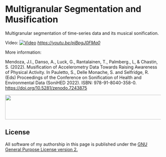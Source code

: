 # Multigranular Segmentation and Musification
Multigranular segmentation of time-series data and its musical sonification.

Video:
[![Video](https://img.youtube.com/vi/pjBpgJ0FMa0/maxresdefault.jpg)](https://youtu.be/pjBpgJ0FMa0 "https://youtu.be/pjBpgJ0FMa0") *https://youtu.be/pjBpgJ0FMa0*


More information:

Mendoza, J.I., Danso, A., Luck, G., Rantalainen, T., Palmberg., L, & Chastin, S. (2022). Musification of Accelerometry Data Towards Raising Awareness of Physical Activity. In Pauletto, S., Delle Monache, S. and Selfridge, R. (Eds) Proceedings of the Conference on Sonification of Health and Environmental Data (SoniHED 2022). ISBN: 978-91-8040-358-0. https://doi.org/10.5281/zenodo.7243875

<img src="https://gitlab.jyu.fi/juigmend/multigranular-segmentation-and-musification/-/raw/main/MUSDACT_Poster_127_98_GRAYS.png" width="1280" height="80"/>

## License
All software of my authorship in this page is published under the <a href="https://www.gnu.org/licenses/old-licenses/gpl-2.0.en.html">GNU General Purpose License version 2.</a>

